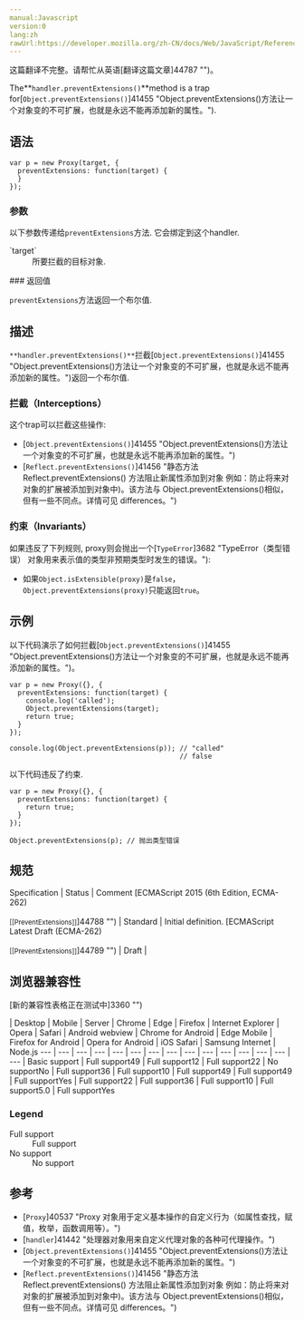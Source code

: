 ```yaml
---
manual:Javascript
version:0
lang:zh
rawUrl:https://developer.mozilla.org/zh-CN/docs/Web/JavaScript/Reference/Global_Objects/Proxy/handler/preventExtensions
---
```




这篇翻译不完整。请帮忙从英语[翻译这篇文章]44787 "")。






The**`handler.preventExtensions()`**method is a trap for[`Object.preventExtensions()`]41455 "Object.preventExtensions()方法让一个对象变的不可扩展，也就是永远不能再添加新的属性。").


## 语法<a name="语法"></a>

```
var p = new Proxy(target, {
  preventExtensions: function(target) {
  }
});
```

### 参数<a name="参数"></a>


以下参数传递给`preventExtensions`方法. 它会绑定到这个handler.

<dl><dt id=''>`target`</dt><dd>所要拦截的目标对象.</dd></dl>
### 返回值<a name="返回值"></a>


`preventExtensions`方法返回一个布尔值.


## 描述<a name="描述"></a>


`**handler.preventExtensions()**`拦截[`Object.preventExtensions()`]41455 "Object.preventExtensions()方法让一个对象变的不可扩展，也就是永远不能再添加新的属性。")返回一个布尔值.


### 拦截（Interceptions）<a name="拦截（Interceptions）"></a>


这个trap可以拦截这些操作:


* [`Object.preventExtensions()`]41455 "Object.preventExtensions()方法让一个对象变的不可扩展，也就是永远不能再添加新的属性。")
* [`Reflect.preventExtensions()`]41456 "静态方法 Reflect.preventExtensions() 方法阻止新属性添加到对象 例如：防止将来对对象的扩展被添加到对象中)。该方法与 Object.preventExtensions()相似，但有一些不同点。详情可见 differences。")

### 约束（Invariants）<a name="约束（Invariants）"></a>


如果违反了下列规则, proxy则会抛出一个[`TypeError`]3682 "TypeError（类型错误） 对象用来表示值的类型非预期类型时发生的错误。"):


* 如果`Object.isExtensible(proxy)`是`false`，`Object.preventExtensions(proxy)`只能返回`true`。

## 示例<a name="示例"></a>


以下代码演示了如何拦截[`Object.preventExtensions()`]41455 "Object.preventExtensions()方法让一个对象变的不可扩展，也就是永远不能再添加新的属性。")。


```
var p = new Proxy({}, {
  preventExtensions: function(target) {
    console.log('called');
    Object.preventExtensions(target);
    return true;
  }
});

console.log(Object.preventExtensions(p)); // "called"
                                          // false
```


以下代码违反了约束.


```
var p = new Proxy({}, {
  preventExtensions: function(target) {
    return true;
  }
});

Object.preventExtensions(p); // 抛出类型错误
```

## 规范<a name="规范"></a>

Specification | Status | Comment 
[ECMAScript 2015 (6th Edition, ECMA-262)<br></br><small>[[PreventExtensions]]</small>]44788 "") | Standard | Initial definition. 
[ECMAScript Latest Draft (ECMA-262)<br></br><small>[[PreventExtensions]]</small>]44789 "") | Draft |  


## 浏览器兼容性<a name="浏览器兼容性"></a>
[新的兼容性表格正在测试中<i></i>]3360 "")

 | <abbr>Desktop<i></i></abbr> | <abbr>Mobile<i></i></abbr> | <abbr>Server<i></i></abbr> 
 | <abbr>Chrome<i></i></abbr> | <abbr>Edge<i></i></abbr> | <abbr>Firefox<i></i></abbr> | <abbr>Internet Explorer<i></i></abbr> | <abbr>Opera<i></i></abbr> | <abbr>Safari<i></i></abbr> | <abbr>Android webview<i></i></abbr> | <abbr>Chrome for Android<i></i></abbr> | <abbr>Edge Mobile<i></i></abbr> | <abbr>Firefox for Android<i></i></abbr> | <abbr>Opera for Android<i></i></abbr> | <abbr>iOS Safari<i></i></abbr> | <abbr>Samsung Internet<i></i></abbr> | <abbr>Node.js<i></i></abbr> 
 ---  |  ---  |  ---  |  ---  |  ---  |  ---  |  ---  |  ---  |  ---  |  ---  |  ---  |  ---  |  ---  |  ---  |  ---  | 
Basic support | <abbr>Full support</abbr>49 | <abbr>Full support</abbr>12 | <abbr>Full support</abbr>22 | <abbr>No support</abbr>No | <abbr>Full support</abbr>36 | <abbr>Full support</abbr>10 | <abbr>Full support</abbr>49 | <abbr>Full support</abbr>49 | <abbr>Full support</abbr>Yes | <abbr>Full support</abbr>22 | <abbr>Full support</abbr>36 | <abbr>Full support</abbr>10 | <abbr>Full support</abbr>5.0 | <abbr>Full support</abbr>Yes 


### Legend<a name="Legend"></a>
<dl><dt id=''><abbr>Full support</abbr></dt><dd>Full support</dd><dt id=''><abbr>No support</abbr></dt><dd>No support</dd></dl>


## 参考<a name="参考"></a>

* [`Proxy`]40537 "Proxy 对象用于定义基本操作的自定义行为（如属性查找，赋值，枚举，函数调用等）。")
* [`handler`]41442 "处理器对象用来自定义代理对象的各种可代理操作。")
* [`Object.preventExtensions()`]41455 "Object.preventExtensions()方法让一个对象变的不可扩展，也就是永远不能再添加新的属性。")
* [`Reflect.preventExtensions()`]41456 "静态方法 Reflect.preventExtensions() 方法阻止新属性添加到对象 例如：防止将来对对象的扩展被添加到对象中)。该方法与 Object.preventExtensions()相似，但有一些不同点。详情可见 differences。")



